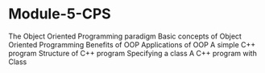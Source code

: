 # Module-5-CPS

The Object Oriented Programming paradigm 
Basic concepts of Object Oriented Programming 
Benefits of OOP
Applications of OOP 
A simple C++ program
Structure of C++ program
Specifying a class
A C++ program with Class
